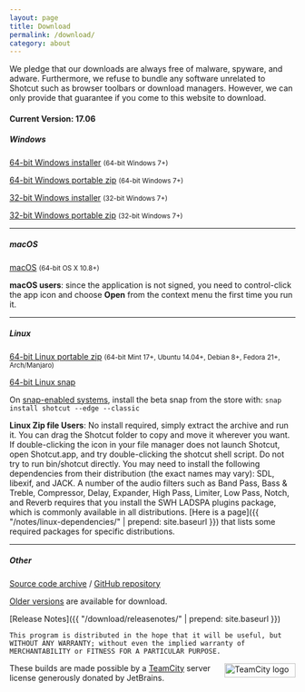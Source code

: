 ```yaml
---
layout: page
title: Download
permalink: /download/
category: about
---
```


We pledge that our downloads are always free of
malware, spyware, and adware. Furthermore, we refuse to bundle any software
unrelated to Shotcut such as browser toolbars or download managers.
However, we can only provide that guarantee if you come to this website
to download.

<!-- Shotcut Responsive -->
<ins class="adsbygoogle"
    style="display:block"
    data-ad-client="ca-pub-1305424236533187"
    data-ad-slot="3403753557"
    data-ad-format="auto"></ins>
<script>
(adsbygoogle = window.adsbygoogle || []).push({});
</script>

#### Current Version: 17.06

##### Windows
[64-bit Windows installer](https://github.com/mltframework/shotcut/releases/download/v17.06/shotcut-win64-170601.exe)
<small>(64-bit Windows 7+)</small>

[64-bit Windows portable zip](https://github.com/mltframework/shotcut/releases/download/v17.06/shotcut-win64-170601.zip)
<small>(64-bit Windows 7+)</small>

[32-bit Windows installer](https://github.com/mltframework/shotcut/releases/download/v17.06/shotcut-win32-170601.exe)
<small>(32-bit Windows 7+)</small>

[32-bit Windows portable zip](https://github.com/mltframework/shotcut/releases/download/v17.06/shotcut-win32-170601.zip)
<small>(32-bit Windows 7+)</small>

---

##### macOS
[macOS](https://github.com/mltframework/shotcut/releases/download/v17.06/shotcut-osx-x86_64-170601.dmg)
<small>(64-bit OS X 10.8+)</small>

**macOS users**: since the application is not signed, you need to
control-click the app icon and choose **Open** from the context menu the
first time you run it.

---

##### Linux
[64-bit Linux portable zip](https://github.com/mltframework/shotcut/releases/download/v17.06/shotcut-linux-x86_64-170601.tar.bz2)
<small>(64-bit Mint 17+, Ubuntu 14.04+, Debian 8+, Fedora 21+, Arch/Manjaro)</small>

[64-bit Linux snap](https://uappexplorer.com/app/shotcut.meltytech)

On [snap-enabled systems](https://snapcraft.io/docs/core/install), install the
beta snap from the store with: `snap install shotcut --edge --classic`

**Linux Zip file Users**: No install required, simply extract the archive and run
it. You can drag the Shotcut folder to copy and move it wherever you
want. If double-clicking the icon in your file manager does not launch
Shotcut, open Shotcut.app, and try double-clicking the shotcut shell
script. Do not try to run bin/shotcut directly. You may need to install
the following dependencies from their distribution (the exact names may
vary): SDL, libexif, and JACK. A number of the audio filters such as
Band Pass, Bass & Treble, Compressor, Delay, Expander, High Pass, Limiter,
Low Pass, Notch, and Reverb requires that you install the SWH LADSPA plugins
package, which is commonly available in all distributions.
[Here is a page]({{ "/notes/linux-dependencies/" | prepend: site.baseurl }}) that lists some required packages
for specific distributions.

---

##### Other

[Source code
archive](https://github.com/mltframework/shotcut/releases/download/v17.06/shotcut-src-170601.tar.bz2)
/ [GitHub repository](https://github.com/mltframework/shotcut)

[Older versions](https://github.com/mltframework/shotcut/releases/) are
available for download.

[Release Notes]({{ "/download/releasenotes/" | prepend: site.baseurl }})

`This program is distributed in the hope that it will be useful, but
WITHOUT ANY WARRANTY; without even the implied warranty of MERCHANTABILITY
or FITNESS FOR A PARTICULAR PURPOSE.`

<a href="https://www.jetbrains.com/teamcity/"><img
width="125" alt="TeamCity logo" src="{{ site.baseurl }}/assets/img/logo_teamcity.png"
style="border: 0px; float: right; margin-left: 10px" title="JetBrains TeamCity" height="25"></a>
These builds are made possible by a <a href="https://www.jetbrains.com/teamcity/">TeamCity</a> server license generously donated by JetBrains.
